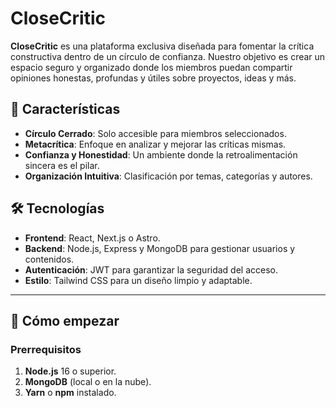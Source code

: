 # CloseCritic

**CloseCritic** es una plataforma exclusiva diseñada para fomentar la crítica constructiva dentro de un círculo de confianza. Nuestro objetivo es crear un espacio seguro y organizado donde los miembros puedan compartir opiniones honestas, profundas y útiles sobre proyectos, ideas y más.

## 🚀 Características

- **Círculo Cerrado**: Solo accesible para miembros seleccionados.
- **Metacrítica**: Enfoque en analizar y mejorar las críticas mismas.
- **Confianza y Honestidad**: Un ambiente donde la retroalimentación sincera es el pilar.
- **Organización Intuitiva**: Clasificación por temas, categorías y autores.

## 🛠️ Tecnologías

- **Frontend**: React, Next.js o Astro.
- **Backend**: Node.js, Express y MongoDB para gestionar usuarios y contenidos.
- **Autenticación**: JWT para garantizar la seguridad del acceso.
- **Estilo**: Tailwind CSS para un diseño limpio y adaptable.

---

## 🌟 Cómo empezar

### Prerrequisitos

1. **Node.js** 16 o superior.
2. **MongoDB** (local o en la nube).
3. **Yarn** o **npm** instalado.

